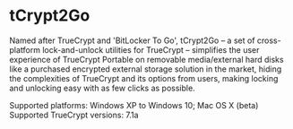 # tCrypt2Go
Named after TrueCrypt and 'BitLocker To Go', tCrypt2Go – a set of cross-platform lock-and-unlock utilities for TrueCrypt – simplifies the user experience of TrueCrypt Portable on removable media/external hard disks like a purchased encrypted external storage solution in the market, hiding the complexities of TrueCrypt and its options from users, making locking and unlocking easy with as few clicks as possible.

Supported platforms: Windows XP to Windows 10; Mac OS X (beta)
Supported TrueCrypt versions: 7.1a

